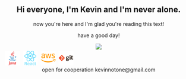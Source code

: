 ## <div id="header" align="center">Hi everyone, I'm Kevin and I'm never alone. 

<div id="header" align="center">now you're here and I'm glad you're reading this text! 

have a good day! 

</div>

<div id="header" align="center">
  <img src="https://media2.giphy.com/media/6i0V0c5fWluS5hDAjm/giphy.webp?cid=ecf05e472nhroy9b90j7s2q3r5ok0ouu8zxpjj6q000d9xnm&rid=giphy.webp&ct=s" width="200"/>
</div>


<div>
  <img src="https://github.com/devicons/devicon/blob/master/icons/java/java-original-wordmark.svg" title="Java" alt="Java" width="40" height="40"/>&nbsp;
  <img src="https://github.com/devicons/devicon/blob/master/icons/react/react-original-wordmark.svg" title="React" alt="React" width="40" height="40"/>&nbsp;
  <img src="https://github.com/devicons/devicon/blob/master/icons/amazonwebservices/amazonwebservices-plain-wordmark.svg" title="AWS" alt="AWS" width="40" height="40"/>&nbsp;
  <img src="https://github.com/devicons/devicon/blob/master/icons/git/git-original-wordmark.svg" title="Git" **alt="Git" width="40" height="40"/>
</div>

<div id="header" align="center">open for cooperation kevinnotone@gmail.com

</div>
